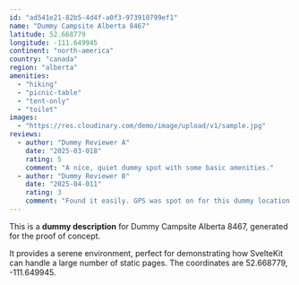 ```yaml
---
id: "ad541e21-82b5-4d4f-a0f3-973910799ef1"
name: "Dummy Campsite Alberta 8467"
latitude: 52.668779
longitude: -111.649945
continent: "north-america"
country: "canada"
region: "alberta"
amenities:
  - "hiking"
  - "picnic-table"
  - "tent-only"
  - "toilet"
images:
  - "https://res.cloudinary.com/demo/image/upload/v1/sample.jpg"
reviews:
  - author: "Dummy Reviewer A"
    date: "2025-03-018"
    rating: 5
    comment: "A nice, quiet dummy spot with some basic amenities."
  - author: "Dummy Reviewer B"
    date: "2025-04-011"
    rating: 3
    comment: "Found it easily. GPS was spot on for this dummy location."
---
```


This is a **dummy description** for Dummy Campsite Alberta 8467, generated for the proof of concept.

It provides a serene environment, perfect for demonstrating how SvelteKit can handle a large number of static pages. The coordinates are 52.668779, -111.649945.

